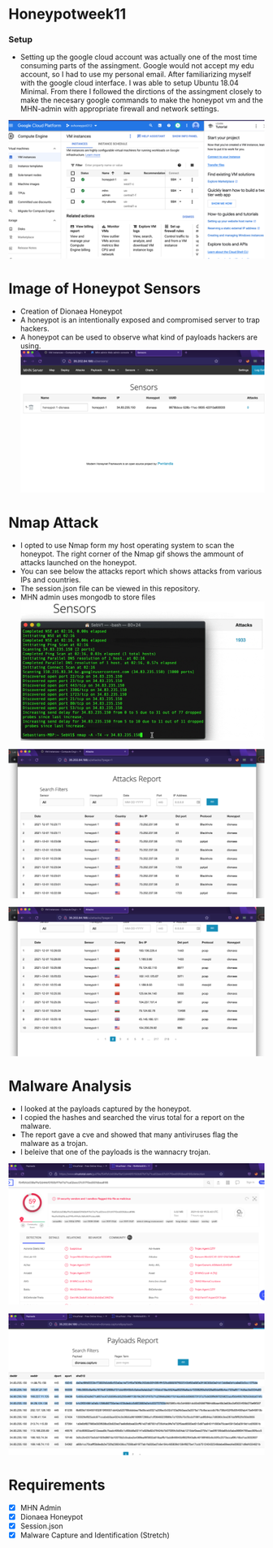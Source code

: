 # Honeypotweek11

<h3>Setup</h3>

- Setting up the google cloud account was actually one of the most time consuming parts of the assingment. Google would not accept my edu account, so I had to use my personal email. After familiarizing myself with the google cloud interface. I was able to setup Ubuntu 18.04 Minimal. From there I followed the dirctions of the assingment closely to make the necesary google commands to make the honeypot vm and the MHN-admin with appropriate firewall and network settings.

 ![Image](https://github.com/redbeard-sys/Honeypotweek11/blob/main/Google%20Cloud.png)

 # Image of Honeypot Sensors
  - Creation of Dionaea Honeypot
  - A honeypot is an intentionally exposed and compromised server to trap hackers.
  - A honeypot can be used to observe what kind of payloads hackers are using.
 ![Image](https://github.com/redbeard-sys/Honeypotweek11/blob/main/MHN%20Server.png)

 # Nmap Attack
  - I opted to use Nmap form my host operating system to scan the honeypot. The right corner of the Nmap gif shows the ammount of attacks launched on the honeypot.
  - You can see below the attacks report which shows attacks from various IPs and countries.
  - The session.json file can be viewed in this repository.
  - MHN admin uses mongodb to store files
 ![Image](https://github.com/redbeard-sys/Honeypotweek11/blob/main/honeyAttack.gif)


 ![Image](https://github.com/redbeard-sys/Honeypotweek11/blob/main/Attack%20Report.png)
 
 ![Attack Report 2](https://github.com/redbeard-sys/Honeypotweek11/blob/main/Attack%20report%202.png)
 
 
 # Malware Analysis 
 
  - I looked at the payloads captured by the honeypot.
  - I copied the hashes and searched the virus total for a report on the malware.
  - The report gave a cve and showed that many antiviruses flag the malware as a trojan.
  - I beleive that one of the payloads is the wannacry trojan.
 
 ![image](https://github.com/redbeard-sys/Honeypotweek11/blob/main/Malware%20Analysis.png)
 
 ![image](https://github.com/redbeard-sys/Honeypotweek11/blob/main/Malware%202.png)

 # Requirements
 - [x] MHN Admin 
 - [x] Dionaea Honeypot
 - [x] Session.json
 - [x] Malware Capture and Identification (Stretch)
